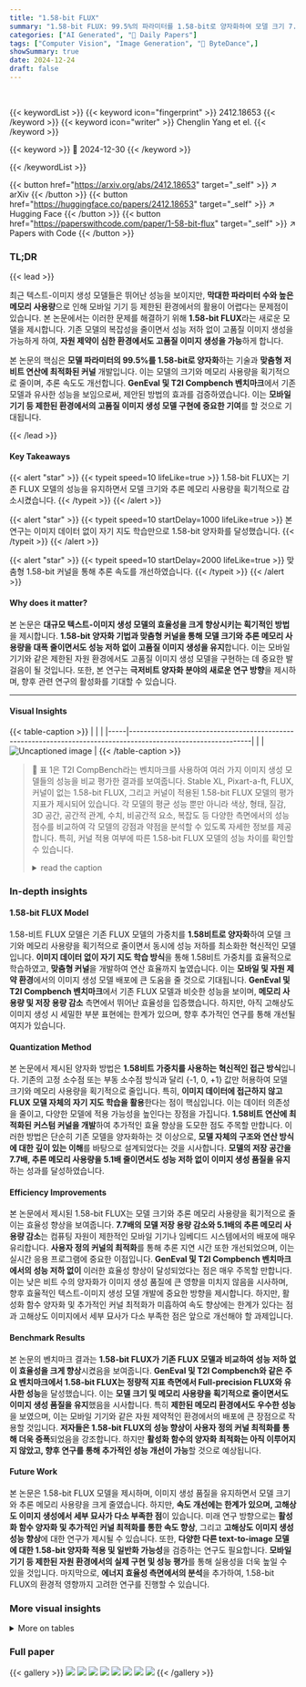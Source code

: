 ```yaml
---
title: "1.58-bit FLUX"
summary: "1.58-bit FLUX: 99.5%의 파라미터를 1.58-bit로 양자화하여 모델 크기 7.7배, 추론 메모리 5.1배 감소, 고품질 이미지 생성 유지!"
categories: ["AI Generated", "🤗 Daily Papers"]
tags: ["Computer Vision", "Image Generation", "🏢 ByteDance",]
showSummary: true
date: 2024-12-24
draft: false
---
```


<br>

{{< keywordList >}}
{{< keyword icon="fingerprint" >}} 2412.18653 {{< /keyword >}}
{{< keyword icon="writer" >}} Chenglin Yang et el. {{< /keyword >}}
 
{{< keyword >}} 🤗 2024-12-30 {{< /keyword >}}
 
{{< /keywordList >}}

{{< button href="https://arxiv.org/abs/2412.18653" target="_self" >}}
↗ arXiv
{{< /button >}}
{{< button href="https://huggingface.co/papers/2412.18653" target="_self" >}}
↗ Hugging Face
{{< /button >}}
{{< button href="https://paperswithcode.com/paper/1-58-bit-flux" target="_self" >}}
↗ Papers with Code
{{< /button >}}




### TL;DR


{{< lead >}}

최근 텍스트-이미지 생성 모델들은 뛰어난 성능을 보이지만, **막대한 파라미터 수와 높은 메모리 사용량**으로 인해 모바일 기기 등 제한된 환경에서의 활용이 어렵다는 문제점이 있습니다.  본 논문에서는 이러한 문제를 해결하기 위해 **1.58-bit FLUX**라는 새로운 모델을 제시합니다. 기존 모델의 복잡성을 줄이면서 성능 저하 없이 고품질 이미지 생성을 가능하게 하여, **자원 제약이 심한 환경에서도 고품질 이미지 생성을 가능**하게 합니다.

본 논문의 핵심은 **모델 파라미터의 99.5%를 1.58-bit로 양자화**하는 기술과 **맞춤형 저비트 연산에 최적화된 커널** 개발입니다.  이는 모델의 크기와 메모리 사용량을 획기적으로 줄이며, 추론 속도도 개선합니다.  **GenEval 및 T2I Compbench 벤치마크**에서 기존 모델과 유사한 성능을 보임으로써, 제안된 방법의 효과를 검증하였습니다. 이는 **모바일 기기 등 제한된 환경에서의 고품질 이미지 생성 모델 구현에 중요한 기여**를 할 것으로 기대됩니다.

{{< /lead >}}


#### Key Takeaways

{{< alert "star" >}}
{{< typeit speed=10 lifeLike=true >}} 1.58-bit FLUX는 기존 FLUX 모델의 성능을 유지하면서 모델 크기와 추론 메모리 사용량을 획기적으로 감소시켰습니다. {{< /typeit >}}
{{< /alert >}}

{{< alert "star" >}}
{{< typeit speed=10 startDelay=1000 lifeLike=true >}} 본 연구는 이미지 데이터 없이 자기 지도 학습만으로 1.58-bit 양자화를 달성했습니다. {{< /typeit >}}
{{< /alert >}}

{{< alert "star" >}}
{{< typeit speed=10 startDelay=2000 lifeLike=true >}} 맞춤형 1.58-bit 커널을 통해 추론 속도를 개선하였습니다. {{< /typeit >}}
{{< /alert >}}

#### Why does it matter?
본 논문은 **대규모 텍스트-이미지 생성 모델의 효율성을 크게 향상시키는 획기적인 방법**을 제시합니다.  **1.58-bit 양자화 기법과 맞춤형 커널을 통해 모델 크기와 추론 메모리 사용량을 대폭 줄이면서도 성능 저하 없이 고품질 이미지 생성을 유지**합니다. 이는 모바일 기기와 같은 제한된 자원 환경에서도 고품질 이미지 생성 모델을 구현하는 데 중요한 발걸음이 될 것입니다.  또한, 본 연구는 **극저비트 양자화 분야의 새로운 연구 방향**을 제시하며, 향후 관련 연구의 활성화를 기대할 수 있습니다.

------
#### Visual Insights





{{< table-caption >}}
|     |                                                                                                              |
|-----|---------------------------------------------------------------------------------------------------------------|
|     | ![Uncaptioned image](https://arxiv.org/html/2412.18653/x1.png)                                                         |
{{< /table-caption >}}

> 🔼 표 1은 T2I CompBench라는 벤치마크를 사용하여 여러 가지 이미지 생성 모델들의 성능을 비교 평가한 결과를 보여줍니다.  Stable XL, Pixart-a-ft, FLUX, 커널이 없는 1.58-bit FLUX, 그리고 커널이 적용된 1.58-bit FLUX 모델의 평가 지표가 제시되어 있습니다.  각 모델의 평균 성능 뿐만 아니라 색상, 형태, 질감, 3D 공간, 공간적 관계, 수치, 비공간적 요소, 복잡도 등 다양한 측면에서의 성능 점수를 비교하여 각 모델의 강점과 약점을 분석할 수 있도록 자세한 정보를 제공합니다.  특히, 커널 적용 여부에 따른 1.58-bit FLUX 모델의 성능 차이를 확인할 수 있습니다.
> <details>
> <summary>read the caption</summary>
> Table 1: Evaluations on T2I CompBench. 1.58-bit FLUX (w/o kernel) indicates no efficient kernel is applied.
> </details>





### In-depth insights


#### 1.58-bit FLUX Model
1.58-비트 FLUX 모델은 기존 FLUX 모델의 가중치를 **1.58비트로 양자화**하여 모델 크기와 메모리 사용량을 획기적으로 줄이면서 동시에 성능 저하를 최소화한 혁신적인 모델입니다. **이미지 데이터 없이 자기 지도 학습 방식**을 통해 1.58비트 가중치를 효율적으로 학습하였고, **맞춤형 커널**을 개발하여 연산 효율까지 높였습니다.  이는 **모바일 및 자원 제약 환경**에서의 이미지 생성 모델 배포에 큰 도움을 줄 것으로 기대됩니다.  **GenEval 및 T2I Compbench 벤치마크**에서 기존 FLUX 모델과 비슷한 성능을 보이며, **메모리 사용량 및 저장 용량 감소** 측면에서 뛰어난 효율성을 입증했습니다.  하지만, 아직 고해상도 이미지 생성 시 세밀한 부분 표현에는 한계가 있으며, 향후 추가적인 연구를 통해 개선될 여지가 있습니다.

#### Quantization Method
본 논문에서 제시된 양자화 방법은 **1.58비트 가중치를 사용하는 혁신적인 접근 방식**입니다. 기존의 고정 소수점 또는 부동 소수점 방식과 달리 {-1, 0, +1} 값만 허용하여 모델 크기와 메모리 사용량을 획기적으로 줄입니다. 특히, **이미지 데이터에 접근하지 않고 FLUX 모델 자체의 자기 지도 학습을 활용**한다는 점이 핵심입니다. 이는 데이터 의존성을 줄이고, 다양한 모델에 적용 가능성을 높인다는 장점을 가집니다. **1.58비트 연산에 최적화된 커스텀 커널을 개발**하여 추가적인 효율 향상을 도모한 점도 주목할 만합니다. 이러한 방법은 단순히 기존 모델을 양자화하는 것 이상으로, **모델 자체의 구조와 연산 방식에 대한 깊이 있는 이해**를 바탕으로 설계되었다는 것을 시사합니다.  **모델의 저장 공간을 7.7배, 추론 메모리 사용량을 5.1배 줄이면서도 성능 저하 없이 이미지 생성 품질을 유지**하는 성과를 달성하였습니다.

#### Efficiency Improvements
본 논문에서 제시된 1.58-bit FLUX는 모델 크기와 추론 메모리 사용량을 획기적으로 줄이는 효율성 향상을 보여줍니다. **7.7배의 모델 저장 용량 감소와 5.1배의 추론 메모리 사용량 감소**는 컴퓨팅 자원이 제한적인 모바일 기기나 임베디드 시스템에서의 배포에 매우 유리합니다.  **사용자 정의 커널의 최적화**를 통해 추론 지연 시간 또한 개선되었으며, 이는 실시간 응용 프로그램에 중요한 이점입니다.  **GenEval 및 T2I Compbench 벤치마크에서의 성능 저하 없이** 이러한 효율성 향상이 달성되었다는 점은 매우 주목할 만합니다.  이는 낮은 비트 수의 양자화가 이미지 생성 품질에 큰 영향을 미치지 않음을 시사하며, 향후 효율적인 텍스트-이미지 생성 모델 개발에 중요한 방향을 제시합니다.  하지만, 활성화 함수 양자화 및 추가적인 커널 최적화가 미흡하여 속도 향상에는 한계가 있다는 점과 고해상도 이미지에서 세부 묘사가 다소 부족한 점은 앞으로 개선해야 할 과제입니다.

#### Benchmark Results
본 논문의 벤치마크 결과는 **1.58-bit FLUX가 기존 FLUX 모델과 비교하여 성능 저하 없이 효율성을 크게 향상**시켰음을 보여줍니다.  **GenEval 및 T2I Compbench와 같은 주요 벤치마크에서 1.58-bit FLUX는 정량적 지표 측면에서 Full-precision FLUX와 유사한 성능**을 달성했습니다.  이는 **모델 크기 및 메모리 사용량을 획기적으로 줄이면서도 이미지 생성 품질을 유지**했음을 시사합니다. 특히 **제한된 메모리 환경에서도 우수한 성능**을 보였으며, 이는 모바일 기기와 같은 자원 제약적인 환경에서의 배포에 큰 장점으로 작용할 것입니다.  **저자들은 1.58-bit FLUX의 성능 향상이 사용자 정의 커널 최적화를 통해 더욱 증폭**되었음을 강조합니다.  하지만 **활성화 함수의 양자화 최적화는 아직 이루어지지 않았고, 향후 연구를 통해 추가적인 성능 개선이 가능**할 것으로 예상됩니다.

#### Future Work
본 논문은 1.58-bit FLUX 모델을 제시하며, 이미지 생성 품질을 유지하면서 모델 크기와 추론 메모리 사용량을 크게 줄였습니다. 하지만, **속도 개선에는 한계가 있으며, 고해상도 이미지 생성에서 세부 묘사가 다소 부족한 점**이 있습니다.  미래 연구 방향으로는 **활성화 함수 양자화 및 추가적인 커널 최적화를 통한 속도 향상**, 그리고 **고해상도 이미지 생성 성능 향상**에 대한 연구가 제시될 수 있습니다. 또한, **다양한 다른 text-to-image 모델에 대한 1.58-bit 양자화 적용 및 일반화 가능성**을 검증하는 연구도 필요합니다.  **모바일 기기 등 제한된 자원 환경에서의 실제 구현 및 성능 평가**를 통해 실용성을 더욱 높일 수 있을 것입니다. 마지막으로, **에너지 효율성 측면에서의 분석**을 추가하여, 1.58-bit FLUX의 환경적 영향까지 고려한 연구를 진행할 수 있습니다.


### More visual insights




<details>
<summary>More on tables
</summary>


{{< table-caption >}}
| ![x2.png](https://arxiv.org/html/2412.18653/x2.png) |{{< /table-caption >}}
> 🔼 표 2는 GenEval 데이터셋을 사용한 1.58-bit FLUX의 성능 평가 결과를 보여줍니다.  '1.58-bit FLUX (w/o kernel)'은 효율적인 커널이 적용되지 않은 경우를 나타냅니다.  표에는 전체 성능, 개체 계수, 색상, 위치, 색상 지정 등 다양한 측면에서의 평가 지표가 포함되어 있으며,  FLUX 및 다른 모델들과의 성능 비교를 통해 1.58-bit FLUX의 효율성과 정확성을 확인할 수 있습니다.
> <details>
> <summary>read the caption</summary>
> Table 2: Evaluations on GenEval. 1.58-bit FLUX (w/o kernel) indicates no efficient kernel is applied.
> </details>

{{< table-caption >}}
| Model | Avg. | Color | Shape | Texture | 2D Spatial | 3D Spatial | Numeracy | Non-spatial | Complex |
|---|---|---|---|---|---|---|---|---|---| 
| B-VQA | B-VQA | B-VQA | UniDet | UniDet | UniDet | S-CoT | S-CoT |  |  |
| Stable XL [45] | 0.5255 | 0.5879 | 0.4687 | 0.5299 | 0.2133 | 0.3566 | 0.4988 | 0.7673 | 0.7817 |
| Pixart-α-ft [6] | 0.5586 | 0.6690 | 0.4927 | 0.6477 | 0.2064 | 0.3901 | 0.5058 | 0.7747 | 0.7823 |
| FLUX | 0.5876 | 0.7529 | 0.5056 | 0.6299 | 0.2791 | 0.4014 | 0.6131 | 0.7807 | 0.7380 |
| 1.58-bit FLUX (w/o kernel) | 0.5806 | 0.7358 | 0.4900 | 0.6151 | 0.2781 | 0.4037 | 0.6089 | 0.7807 | 0.7327 |
| 1.58-bit FLUX | 0.5812 | 0.7390 | 0.4910 | 0.6162 | 0.2757 | 0.4049 | 0.6137 | 0.7793 | 0.7300 |{{< /table-caption >}}
> 🔼 본 표는 FLUX와 1.58-bit FLUX의 비전 트랜스포머 구성 요소에 대한 지연 시간 측정 결과를 보여줍니다. 50개의 추론 단계를 거쳐 이미지 하나를 생성하는 데 걸린 시간을 측정하였으며, GPU 유형에 따른 결과를 보여줍니다. OOM은 메모리 부족을 의미합니다.  즉, 특정 GPU에서는 1.58-bit FLUX가 메모리 제한으로 인해 실행되지 못했음을 의미합니다.
> <details>
> <summary>read the caption</summary>
> Table 3: Latency measurements on the vision transformer component of FLUX and 1.58-bit FLUX. The measurements are obtained by generating one image with 50 inference steps. OOM means out of memory.
> </details>

</details>




### Full paper

{{< gallery >}}
<img src="paper_images/1.png" class="grid-w50 md:grid-w33 xl:grid-w25" />
<img src="paper_images/2.png" class="grid-w50 md:grid-w33 xl:grid-w25" />
<img src="paper_images/3.png" class="grid-w50 md:grid-w33 xl:grid-w25" />
<img src="paper_images/4.png" class="grid-w50 md:grid-w33 xl:grid-w25" />
<img src="paper_images/5.png" class="grid-w50 md:grid-w33 xl:grid-w25" />
<img src="paper_images/6.png" class="grid-w50 md:grid-w33 xl:grid-w25" />
<img src="paper_images/7.png" class="grid-w50 md:grid-w33 xl:grid-w25" />
<img src="paper_images/8.png" class="grid-w50 md:grid-w33 xl:grid-w25" />
{{< /gallery >}}